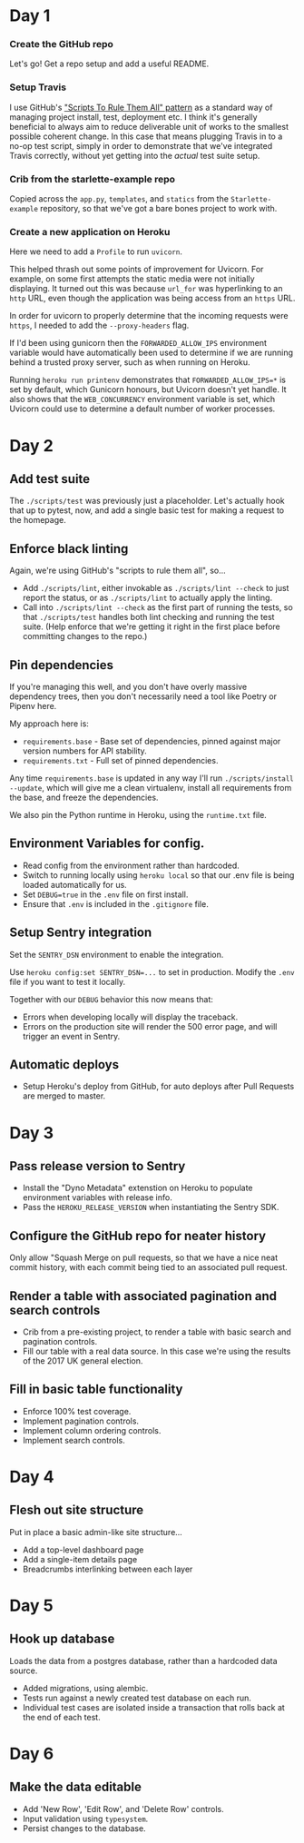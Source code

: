# Day 1

### Create the GitHub repo

Let's go! Get a repo setup and add a useful README.

### Setup Travis

I use GitHub's ["Scripts To Rule Them All" pattern](https://github.com/github/scripts-to-rule-them-all) as a standard way of managing project install, test, deployment etc. I think it's generally beneficial to always aim to reduce deliverable unit of works to the smallest possible coherent change. In this case that means plugging Travis in to a no-op test script, simply in order to demonstrate that we've integrated Travis correctly, without yet getting into the *actual* test suite setup.

### Crib from the starlette-example repo

Copied across the `app.py`, `templates`, and `statics` from the `Starlette-example` repository, so that we've got a bare bones project to work with.

### Create a new application on Heroku

Here we need to add a `Profile` to run `uvicorn`.

This helped thrash out some points of improvement for Uvicorn. For example, on some first attempts the static media were not initially displaying. It turned out this was because `url_for` was hyperlinking to an `http` URL, even though the application was being access from an `https` URL.

In order for uvicorn to properly determine that the incoming requests were `https`, I needed to add the `--proxy-headers` flag.

If I'd been using gunicorn then the `FORWARDED_ALLOW_IPS` environment variable would have automatically been used to determine if we are running behind a trusted proxy server, such as when running on Heroku.

Running `heroku run printenv` demonstrates that `FORWARDED_ALLOW_IPS=*` is set by default, which Gunicorn honours, but Uvicorn doesn't yet handle. It also shows that the `WEB_CONCURRENCY` environment variable is set, which Uvicorn could use to determine a default number of worker processes.

# Day 2

## Add test suite

The `./scripts/test` was previously just a placeholder. Let's actually hook that up to pytest, now, and add a single basic test for making a request to the homepage.

## Enforce black linting

Again, we're using GitHub's "scripts to rule them all", so...

* Add `./scripts/lint`, either invokable as `./scripts/lint --check` to just report the status, or as `./scripts/lint` to actually apply the linting.
* Call into `./scripts/lint --check` as the first part of running the tests, so that `./scripts/test` handles both lint checking and running the test suite. (Help enforce that we're getting it right in the first place before committing changes to the repo.)

## Pin dependencies

If you're managing this well, and you don't have overly massive dependency trees, then you don't necessarily need a tool like Poetry or Pipenv here.

My approach here is:

* `requirements.base` - Base set of dependencies, pinned against major version numbers for API stability.
* `requirements.txt` - Full set of pinned dependencies.

Any time `requirements.base` is updated in any way I'll run `./scripts/install --update`, which will give me a clean virtualenv, install all requirements from the base, and freeze the dependencies.

We also pin the Python runtime in Heroku, using the `runtime.txt` file.

## Environment Variables for config.

* Read config from the environment rather than hardcoded.
* Switch to running locally using `heroku local` so that our .env file is being loaded
automatically for us.
* Set `DEBUG=true` in the `.env` file on first install.
* Ensure that `.env` is included in the `.gitignore` file.

## Setup Sentry integration

Set the `SENTRY_DSN` environment to enable the integration.

Use `heroku config:set SENTRY_DSN=...` to set in production.
Modify the `.env` file if you want to test it locally.

Together with our `DEBUG` behavior this now means that:

* Errors when developing locally will display the traceback.
* Errors on the production site will render the 500 error page, and will trigger an event in Sentry.

## Automatic deploys

* Setup Heroku's deploy from GitHub, for auto deploys after Pull Requests are merged to master.

# Day 3

## Pass release version to Sentry

* Install the "Dyno Metadata" extenstion on Heroku to populate environment variables with release info.
* Pass the `HEROKU_RELEASE_VERSION` when instantiating the Sentry SDK.

## Configure the GitHub repo for neater history

Only allow "Squash Merge on pull requests, so that we have a nice neat commit history, with each commit being tied to an associated pull request.

## Render a table with associated pagination and search controls

* Crib from a pre-existing project, to render a table with basic search and pagination controls.
* Fill our table with a real data source. In this case we're using the results of the 2017 UK general election.

## Fill in basic table functionality

* Enforce 100% test coverage.
* Implement pagination controls.
* Implement column ordering controls.
* Implement search controls.

# Day 4

## Flesh out site structure

Put in place a basic admin-like site structure...

* Add a top-level dashboard page
* Add a single-item details page
* Breadcrumbs interlinking between each layer

# Day 5

## Hook up database

Loads the data from a postgres database, rather than a hardcoded data source.

* Added migrations, using alembic.
* Tests run against a newly created test database on each run.
* Individual test cases are isolated inside a transaction that rolls back at the end of each test.

# Day 6

## Make the data editable

* Add 'New Row', 'Edit Row', and 'Delete Row' controls.
* Input validation using `typesystem`.
* Persist changes to the database.
